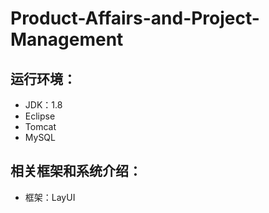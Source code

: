 # Product-Affairs-and-Project-Management
## 运行环境：
- JDK：1.8
- Eclipse
- Tomcat
- MySQL
## 相关框架和系统介绍：
- 框架：LayUI
